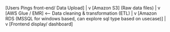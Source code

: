 [Users Pings front-end/ Data Upload]
         |
         v
     [Amazon S3]
   (Raw data files)
         |
         v
    [AWS Glue / EMR]       <-- Data cleaning & transformation (ETL)
         |
         v
  [Amazon RDS (MSSQL for windows based, can explore sql type based on usecase)]
         |
         v
 [Frontend display/ dashboard]